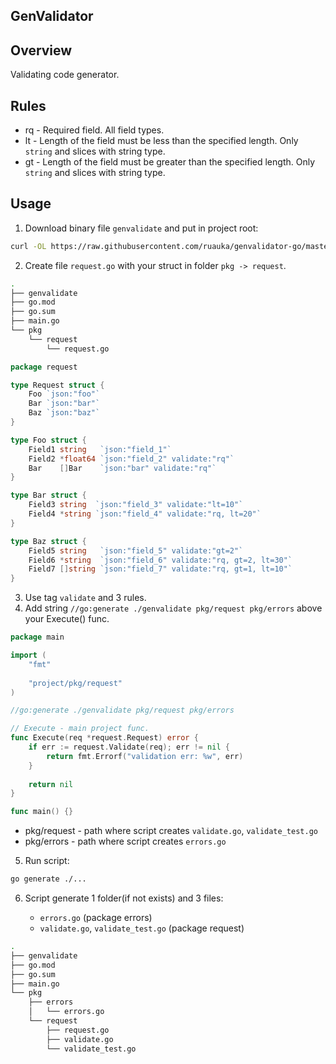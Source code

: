 ## GenValidator

## Overview

Validating code generator.

## Rules

- rq - Required field. All field types.
- lt - Length of the field must be less than the specified length. Only `string` and slices with string type.
- gt - Length of the field must be greater than the specified length. Only `string` and slices with string type.

## Usage

1. Download binary file `genvalidate` and put in project root:
```bash
curl -OL https://raw.githubusercontent.com/ruauka/genvalidator-go/master/genvalidate && chmod +x genvalidate
```
2. Create file `request.go` with your struct in folder `pkg -> request`. 

```bash
.
├── genvalidate
├── go.mod
├── go.sum
├── main.go
└── pkg
    └── request
        └── request.go
```

```go
package request

type Request struct {
    Foo `json:"foo"`
    Bar `json:"bar"`
    Baz `json:"baz"`
}

type Foo struct {
    Field1 string   `json:"field_1"`
    Field2 *float64 `json:"field_2" validate:"rq"`
    Bar    []Bar    `json:"bar" validate:"rq"`
}

type Bar struct {
    Field3 string  `json:"field_3" validate:"lt=10"`
    Field4 *string `json:"field_4" validate:"rq, lt=20"`
}

type Baz struct {
    Field5 string   `json:"field_5" validate:"gt=2"`
    Field6 *string  `json:"field_6" validate:"rq, gt=2, lt=30"`
    Field7 []string `json:"field_7" validate:"rq, gt=1, lt=10"`
}
```

3. Use tag `validate` and 3 rules.
4. Add string `//go:generate ./genvalidate pkg/request pkg/errors` above your Execute() func.

```go
package main

import (
	"fmt"
	
	"project/pkg/request"
)

//go:generate ./genvalidate pkg/request pkg/errors

// Execute - main project func.
func Execute(req *request.Request) error {
    if err := request.Validate(req); err != nil {
        return fmt.Errorf("validation err: %w", err)
    }
    
    return nil
}

func main() {}

```

- pkg/request - path where script creates `validate.go`, `validate_test.go`
- pkg/errors - path where script creates `errors.go`

5. Run script:

```bash
go generate ./...
```

6. Script generate 1 folder(if not exists) and 3 files:
    
    - `errors.go` (package errors)
    - `validate.go`, `validate_test.go` (package request)

```bash
.
├── genvalidate
├── go.mod
├── go.sum
├── main.go
└── pkg
    ├── errors
    │   └── errors.go
    └── request
        ├── request.go
        ├── validate.go
        └── validate_test.go
```